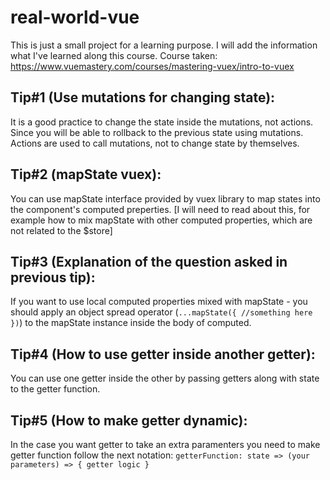 # real-world-vue

This is just a small project for a learning purpose. I will add the information what I've learned along this course.
Course taken: https://www.vuemastery.com/courses/mastering-vuex/intro-to-vuex

## Tip#1 (Use mutations for changing state):

It is a good practice to change the state inside the mutations, not actions. Since you will be able to rollback to the previous state using mutations. Actions are used to call mutations, not to change state by themselves.

## Tip#2 (mapState vuex):

You can use mapState interface provided by vuex library to map states into the component's computed preperties. [I will need to read about this, for example how to mix mapState with other computed properties, which are not related to the $store]

## Tip#3 (Explanation of the question asked in previous tip):

If you want to use local computed properties mixed with mapState - you should apply an object spread operator (`...mapState({ //something here })`) to the mapState instance inside the body of computed.

## Tip#4 (How to use getter inside another getter):

You can use one getter inside the other by passing getters along with state to the getter function.

## Tip#5 (How to make getter dynamic):

In the case you want getter to take an extra paramenters you need to make getter function follow the next notation: `getterFunction: state => (your parameters) => { getter logic }`
